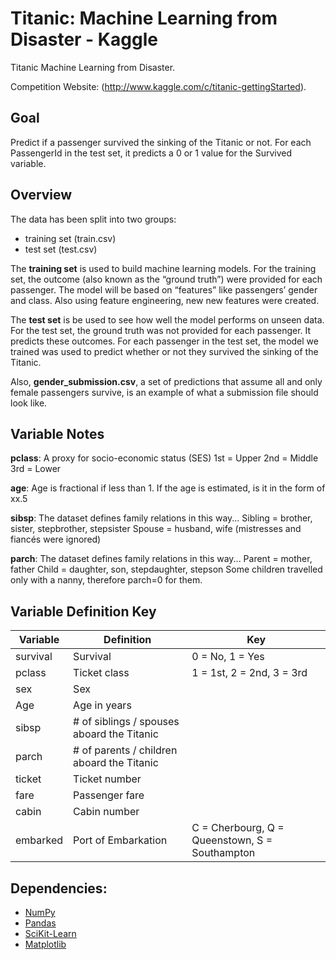 # Titanic: Machine Learning from Disaster - Kaggle
Titanic Machine Learning from Disaster.

Competition Website: (http://www.kaggle.com/c/titanic-gettingStarted).

## Goal
Predict if a passenger survived the sinking of the Titanic or not. 
For each PassengerId in the test set, it predicts a 0 or 1 value for the Survived variable.


## Overview
The data has been split into two groups:
* training set (train.csv)
* test set (test.csv)

The **training set** is used to build machine learning models. For the training set, the outcome (also known as the “ground truth”) were provided for each passenger. The model will be based on “features” like passengers’ gender and class. Also using feature engineering, new new features were created.

The **test set** is be used to see how well the model performs on unseen data. For the test set, the ground truth was not provided for each passenger. It predicts these outcomes. For each passenger in the test set, the model we trained was used to predict whether or not they survived the sinking of the Titanic.

Also, **gender_submission.csv**, a set of predictions that assume all and only female passengers survive, is an example of what a submission file should look like.


## Variable Notes
**pclass**: A proxy for socio-economic status (SES)
1st = Upper
2nd = Middle
3rd = Lower

**age**: Age is fractional if less than 1. If the age is estimated, is it in the form of xx.5

**sibsp**: The dataset defines family relations in this way...
Sibling = brother, sister, stepbrother, stepsister
Spouse = husband, wife (mistresses and fiancés were ignored)

**parch**: The dataset defines family relations in this way...
Parent = mother, father
Child = daughter, son, stepdaughter, stepson
Some children travelled only with a nanny, therefore parch=0 for them.


## Variable	Definition	Key
|Variable|Definition|Key|
|---------|----------|---|
|survival|Survival|	0 = No, 1 = Yes|
|pclass|Ticket class|1 = 1st, 2 = 2nd, 3 = 3rd|
|sex|Sex||
|Age|Age in years||
|sibsp|# of siblings / spouses aboard the Titanic||
|parch|# of parents / children aboard the Titanic||	
|ticket|Ticket number||
|fare|Passenger fare||
|cabin|Cabin number||
|embarked|Port of Embarkation|C = Cherbourg, Q = Queenstown, S = Southampton|

## Dependencies:
* [NumPy](http://www.numpy.org/)
* [Pandas](http://pandas.pydata.org/)
* [SciKit-Learn](http://scikit-learn.org/stable/)
* [Matplotlib](http://matplotlib.org/)
